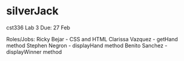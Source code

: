 # silverJack
cst336 Lab 3
Due: 27 Feb

Roles/Jobs:
Ricky Bejar - CSS and HTML
Clarissa Vazquez - getHand method
Stephen Negron - displayHand method
Benito Sanchez - displayWinner method
